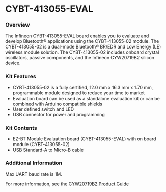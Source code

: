 # CYBT-413055-EVAL

### Overview

The Infineon CYBT-413055-EVAL board enables you to evaluate and develop Bluetooth&#174; applications using the CYBT-413055-02 module.  The CYBT-413055-02 is a dual-mode Bluetooth&#174; BR/EDR and Low Energy (LE) wireless module solution. The CYBT-413055-02 includes onboard crystal oscillators, passive components, and the Infineon CYW20719B2 silicon device.

### Kit Features

* CYBT-413055-02 is a fully certified, 12.0 mm x 16.3 mm x 1.70 mm, programmable module designed to reduce your time to market
* Evaluation board can be used as a standalone evaluation kit or can be combined with Arduino compatible shields
* User defined switch and LED
* USB connector for power and programming

### Kit Contents

* EZ-BT Module Evaluation board (CYBT-413055-EVAL) with on board module (CYBT-413055-02)
* USB Standard-A to Micro-B cable

### Additional Information

Max UART baud rate is 1M.

For more information, see the [CYW20719B2 Product Guide](https://community.cypress.com/docs/DOC-17736)
